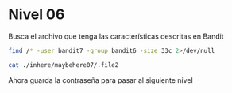 # Nivel 06

Busca el archivo que tenga las características descritas en Bandit

```bash
find /* -user bandit7 -group bandit6 -size 33c 2>/dev/null
```

```bash
cat ./inhere/maybehere07/.file2
```

Ahora guarda la contraseña para pasar al siguiente nivel
